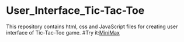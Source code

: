 # User_Interface_Tic-Tac-Toe
This repository contains html, css and JavaScript files for creating user interface of Tic-Tac-Toe game.
#Try it:[MiniMax](https://muskanpaliwal.github.io/index.html)

